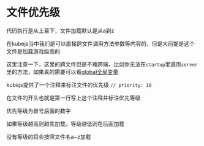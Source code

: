 # 文件优先级
代码执行是从上至下，文件加载默认是从a到z

在kubejs当中我们是可以直接跨文件调用方法参数等内容的，但是大前提是这个文件是加载游戏级高的

这里注意一下，这里的跨文件但是不难跨端，比如你无法在`startup`里调用`server`里的方法，如果真的需要可以看[global全局变量](../KubeJSAdvanced/GlobalVariable.md)

kubejs提供了一个注释来标注文件的优先级 `// priority: 10`

在文件的开头也就是第一行写上这个注释并标注优先等级

优先等级为冒号后面的数字

如果等级越高则越先加载，等级越低则在后面加载

没有等级的将会按照文件名a~z加载